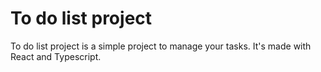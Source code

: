 # To do list project

To do list project is a simple project to manage your tasks.
It's made with React and Typescript.
